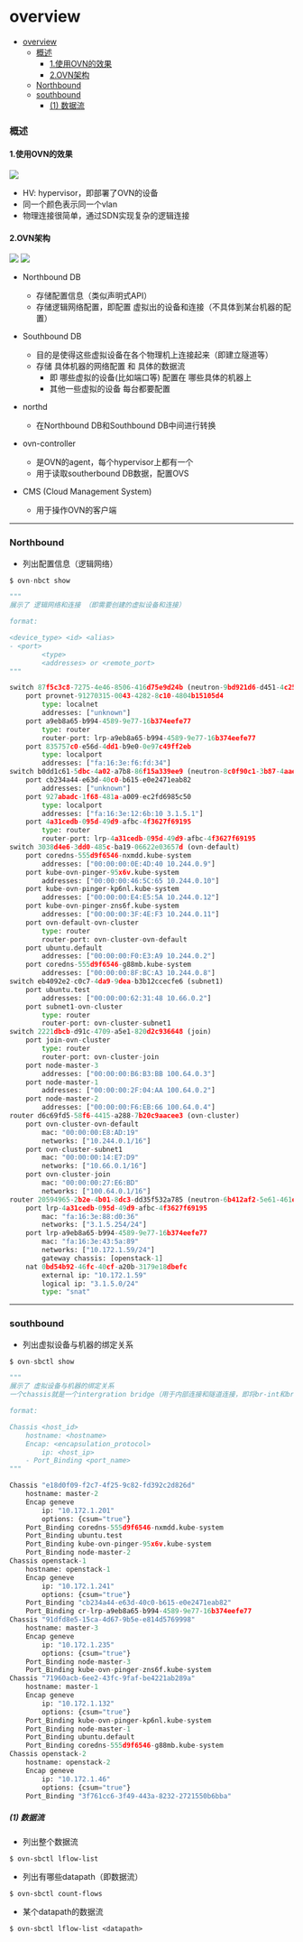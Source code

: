 # overview

<!-- @import "[TOC]" {cmd="toc" depthFrom=1 depthTo=6 orderedList=false} -->
<!-- code_chunk_output -->

- [overview](#overview)
    - [概述](#概述)
      - [1.使用OVN的效果](#1使用ovn的效果)
      - [2.OVN架构](#2ovn架构)
    - [Northbound](#northbound)
    - [southbound](#southbound)
        - [(1) 数据流](#1-数据流)

<!-- /code_chunk_output -->

### 概述

#### 1.使用OVN的效果
![](./imgs/overview_01.png)
* HV: hypervisor，即部署了OVN的设备
* 同一个颜色表示同一个vlan
* 物理连接很简单，通过SDN实现复杂的逻辑连接

#### 2.OVN架构
![](./imgs/overview_02.png)
![](./imgs/overview_03.png)

* Northbound DB
  * 存储配置信息（类似声明式API）
  * 存储逻辑网络配置，即配置 虚拟出的设备和连接（不具体到某台机器的配置）
* Southbound DB
  * 目的是使得这些虚拟设备在各个物理机上连接起来（即建立隧道等）
  * 存储 具体机器的网络配置 和 具体的数据流
    * 即 哪些虚拟的设备(比如端口等) 配置在 哪些具体的机器上
    * 其他一些虚拟的设备 每台都要配置

* northd
  * 在Northbound DB和Southbound DB中间进行转换

* ovn-controller
  * 是OVN的agent，每个hypervisor上都有一个
  * 用于读取southerbound DB数据，配置OVS

* CMS (Cloud Management System)
  * 用于操作OVN的客户端

***

### Northbound

* 列出配置信息（逻辑网络）

```python
$ ovn-nbct show

"""
展示了 逻辑网络和连接 （即需要创建的虚拟设备和连接）

format:

<device_type> <id> <alias>
- <port>
        <type>
        <addresses> or <remote_port>
"""

switch 87f5c3c8-7275-4e46-8506-416d75e9d24b (neutron-9bd921d6-d451-4c25-802a-42f6b9991db8) (aka public1)
    port provnet-91270315-0043-4282-8c10-4804b15105d4
        type: localnet
        addresses: ["unknown"]
    port a9eb8a65-b994-4589-9e77-16b374eefe77
        type: router
        router-port: lrp-a9eb8a65-b994-4589-9e77-16b374eefe77
    port 835757c0-e56d-4dd1-b9e0-0e97c49ff2eb
        type: localport
        addresses: ["fa:16:3e:f6:fd:34"]
switch b0dd1c61-5dbc-4a02-a7b8-86f15a339ee9 (neutron-8c0f90c1-3b87-4aae-ae73-a87e98eb8849) (aka demo-net)
    port cb234a44-e63d-40c0-b615-e0e2471eab82
        addresses: ["unknown"]
    port 927abadc-1f68-481a-a009-ec2fd6985c50
        type: localport
        addresses: ["fa:16:3e:12:6b:10 3.1.5.1"]
    port 4a31cedb-095d-49d9-afbc-4f3627f69195
        type: router
        router-port: lrp-4a31cedb-095d-49d9-afbc-4f3627f69195
switch 3038d4e6-3dd0-485c-ba19-06622e03657d (ovn-default)
    port coredns-555d9f6546-nxmdd.kube-system
        addresses: ["00:00:00:0E:4D:40 10.244.0.9"]
    port kube-ovn-pinger-95x6v.kube-system
        addresses: ["00:00:00:46:5C:65 10.244.0.10"]
    port kube-ovn-pinger-kp6nl.kube-system
        addresses: ["00:00:00:E4:E5:5A 10.244.0.12"]
    port kube-ovn-pinger-zns6f.kube-system
        addresses: ["00:00:00:3F:4E:F3 10.244.0.11"]
    port ovn-default-ovn-cluster
        type: router
        router-port: ovn-cluster-ovn-default
    port ubuntu.default
        addresses: ["00:00:00:F0:E3:A9 10.244.0.2"]
    port coredns-555d9f6546-g88mb.kube-system
        addresses: ["00:00:00:8F:BC:A3 10.244.0.8"]
switch eb4092e2-c0c7-4da9-9dea-b3b12ccecfe6 (subnet1)
    port ubuntu.test
        addresses: ["00:00:00:62:31:48 10.66.0.2"]
    port subnet1-ovn-cluster
        type: router
        router-port: ovn-cluster-subnet1
switch 2221dbcb-d91c-4709-a5e1-820d2c936648 (join)
    port join-ovn-cluster
        type: router
        router-port: ovn-cluster-join
    port node-master-3
        addresses: ["00:00:00:B6:B3:BB 100.64.0.3"]
    port node-master-1
        addresses: ["00:00:00:2F:04:AA 100.64.0.2"]
    port node-master-2
        addresses: ["00:00:00:F6:EB:66 100.64.0.4"]
router d6c69fd5-58f6-4415-a288-7b20c9aacee3 (ovn-cluster)
    port ovn-cluster-ovn-default
        mac: "00:00:00:E8:AD:19"
        networks: ["10.244.0.1/16"]
    port ovn-cluster-subnet1
        mac: "00:00:00:14:E7:D9"
        networks: ["10.66.0.1/16"]
    port ovn-cluster-join
        mac: "00:00:00:27:E6:BD"
        networks: ["100.64.0.1/16"]
router 20594965-2b2e-4b01-8dc3-dd35f532a785 (neutron-6b412af2-5e61-461e-b93e-1549c4f45251) (aka demo-router)
    port lrp-4a31cedb-095d-49d9-afbc-4f3627f69195
        mac: "fa:16:3e:88:d0:36"
        networks: ["3.1.5.254/24"]
    port lrp-a9eb8a65-b994-4589-9e77-16b374eefe77
        mac: "fa:16:3e:43:5a:89"
        networks: ["10.172.1.59/24"]
        gateway chassis: [openstack-1]
    nat 0bd54b92-46fc-40cf-a20b-3179e18dbefc
        external ip: "10.172.1.59"
        logical ip: "3.1.5.0/24"
        type: "snat"

```

***

### southbound

* 列出虚拟设备与机器的绑定关系
```python
$ ovn-sbctl show

"""
展示了 虚拟设备与机器的绑定关系
一个chassis就是一个intergration bridge（用于内部连接和隧道连接，即将br-int和br-tun合并为一个br-int）

format:

Chassis <host_id>
    hostname: <hostname>
    Encap: <encapsulation_protocol>
        ip: <host_ip>
    - Port_Binding <port_name>
"""

Chassis "e18d0f09-f2c7-4f25-9c82-fd392c2d826d"
    hostname: master-2
    Encap geneve
        ip: "10.172.1.201"
        options: {csum="true"}
    Port_Binding coredns-555d9f6546-nxmdd.kube-system
    Port_Binding ubuntu.test
    Port_Binding kube-ovn-pinger-95x6v.kube-system
    Port_Binding node-master-2
Chassis openstack-1
    hostname: openstack-1
    Encap geneve
        ip: "10.172.1.241"
        options: {csum="true"}
    Port_Binding "cb234a44-e63d-40c0-b615-e0e2471eab82"
    Port_Binding cr-lrp-a9eb8a65-b994-4589-9e77-16b374eefe77
Chassis "91dfd8e5-15ca-4d67-9b5e-e814d5769998"
    hostname: master-3
    Encap geneve
        ip: "10.172.1.235"
        options: {csum="true"}
    Port_Binding node-master-3
    Port_Binding kube-ovn-pinger-zns6f.kube-system
Chassis "71960acb-6ee2-43fc-9faf-be4221ab289a"
    hostname: master-1
    Encap geneve
        ip: "10.172.1.132"
        options: {csum="true"}
    Port_Binding kube-ovn-pinger-kp6nl.kube-system
    Port_Binding node-master-1
    Port_Binding ubuntu.default
    Port_Binding coredns-555d9f6546-g88mb.kube-system
Chassis openstack-2
    hostname: openstack-2
    Encap geneve
        ip: "10.172.1.46"
        options: {csum="true"}
    Port_Binding "3f761cc6-3f49-443a-8232-2721550b6bba"
```

##### (1) 数据流

* 列出整个数据流
```shell
$ ovn-sbctl lflow-list
```

* 列出有哪些datapath（即数据流）
```shell
$ ovn-sbctl count-flows
```

* 某个datapath的数据流
```shell
$ ovn-sbctl lflow-list <datapath>
```
